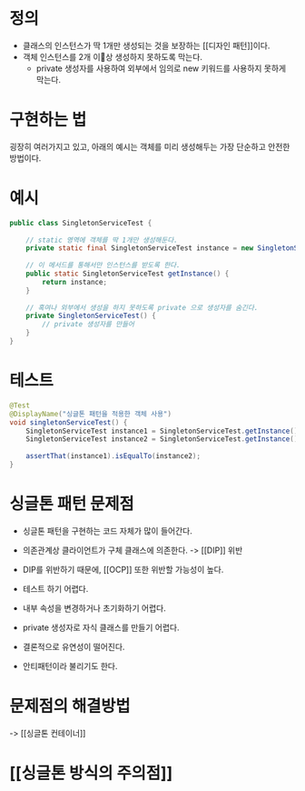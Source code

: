 # 정의
- 클래스의 인스턴스가 딱 1개만 생성되는 것을 보장하는 [[디자인 패턴]]이다.
- 객체 인스턴스를 2개 이상 생성하지 못하도록 막는다.
	- private 생성자를 사용하여 외부에서 임의로 new 키워드를 사용하지 못하게 막는다.

# 구현하는 법
굉장히 여러가지고 있고,
아래의 예시는 객체를 미리 생성해두는 가장 단순하고 안전한 방법이다.

# 예시

```java
public class SingletonServiceTest {  
  
    // static 영역에 객체를 딱 1개만 생성해둔다.  
    private static final SingletonServiceTest instance = new SingletonServiceTest();  
  
    // 이 메서드를 통해서만 인스턴스를 받도록 한다.  
    public static SingletonServiceTest getInstance() {  
        return instance;  
    }  
  
    // 혹여나 외부에서 생성을 하지 못하도록 private 으로 생성자를 숨긴다.  
    private SingletonServiceTest() {  
        // private 생성자를 만들어  
    }
}
```

# 테스트
```java
@Test  
@DisplayName("싱글톤 패턴을 적용한 객체 사용")  
void singletonServiceTest() {  
    SingletonServiceTest instance1 = SingletonServiceTest.getInstance();  
    SingletonServiceTest instance2 = SingletonServiceTest.getInstance();  
  
    assertThat(instance1).isEqualTo(instance2);  
}
```

# 싱글톤 패턴 문제점
- 싱글톤 패턴을 구현하는 코드 자체가 많이 들어간다.
- 의존관계상 클라이언트가 구체 클래스에 의존한다. -> [[DIP]] 위반
- DIP를 위반하기 때문에, [[OCP]] 또한 위반할 가능성이 높다.
- 테스트 하기 어렵다.
- 내부 속성을 변경하거나 초기화하기 어렵다.
- private 생성자로 자식 클래스를 만들기 어렵다.
- 결론적으로 유연성이 떨어진다.

- 안티패턴이라 불리기도 한다.

# 문제점의 해결방법
-> [[싱글톤 컨테이너]]


# [[싱글톤 방식의 주의점]]